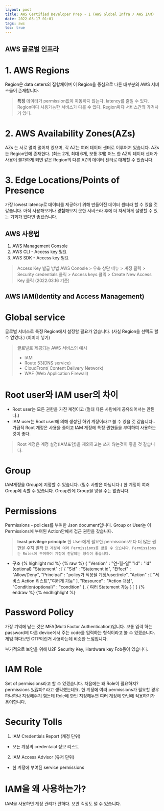 ```yaml
---
layout: post
title: AWS Certified Developer Prep - 1 (AWS Global Infra / AWS IAM)
date: 2022-03-17 01:01
tags: aws
toc: true
---
```

## AWS 글로벌 인프라

# 1. AWS Regions
Region은 data ceters의 집합체이며 이 Region을 중심으로 다른 대부분의 AWS 서비스들이 존재합니다.
>**특징**
>데이터가 permission없이 이동하지 않는다.
>latency를 줄일 수 있다.
>Region마다 사용가능한 서비스가 다를 수 있다.
>Region마다 서비스간의 가격차가 있다.

# 2. AWS Availability Zones(AZs)
AZs 는 서로 멀리 떨어져 있으며, 각 AZ는 여러 데이터 센터로 이루어져 있습니다.
AZs는 Region안에 존재한다. (최소 2개, 최대 6개, 보통 3개)
어느 한 AZ의 데이터 센터가 사용이 불가하게 되면 같은 Region의 다른 AZ의 데이터 센터로 대체할 수 있습니다.

# 3. Edge Locations/Points of Presence
가장 lowest latency로 데이터를 제공하기 위해 만들어진 데이터 센터라 할 수 있을 것 같습니다.
아직 사용해보거나 경험해보지 못한 서비스라 후에 더 자세하게 설명할 수 있는 기회가 있다면 좋겠습니다.

## AWS 사용법
1. AWS Management Console
2. AWS CLI - Access key 필요
3. AWS SDK - Access key 필요

>Access Key 발급 방법
>AWS Conosle > 우측 상단 메뉴 > 계정 클릭 > Security credentials 클릭 > Access keys 클릭 > Create New Access Key 클릭 (2022.03.16 기준)

## AWS IAM(Identity and Access Management)

# Global service
글로벌 서비스로 특정 Region에서 설정할 필요가 없습니다. (사실 Region을 선택도 할 수 없었다.)
(이미지 넣기)
>글로벌로 제공되는 AWS 서비스의 예시
> - IAM
> - Route 53(DNS service)
> - CloudFront( Content Delivery Network)
> - WAF (Web Application Firewall)

# Root user와 IAM user의 차이
- Root user는 모든 권한을 가진 계정이고 (절대 다른 사람에게 공유되어서는 안된다.)
- IAM user는 Root user에 의해 생성된 하위 계정이라고 볼 수 있을 것 같습니다..
가급적 Root 계정은 사용을 줄이고 IAM 계정에 특정 권한들을 부여하여 사용하는 것이 좋다.
>Root 계정은 계정 설정(IAM포함)을 제외하고는 쓰지 않는것이 좋을 것 같습니다. 

# Group
IAM계정을 Group에 지정할 수 있습니다. (필수 사항은 아닙니다.)
한 계정이 여러 Group에 속할 수 있습니다.
Group안에 Group을 넣을 수는 없습니다.

# Permissions
Permissions - policies를 부여한 Json document입니다.
Group or User는 이 Permissions에 부여된 Action안에서 접근 권한을 갖습니다.
> **least privilege principle**
> 한 User에게 필요한 permissions보다 더 많은 권한을 주지 말라
`한 계정이 여러 Permissions를 받을 수 있습니다.`
`Permissions는 Roles에 부여하여 계정에 전달되는 형식이 좋습니다.`

* 구조
{% highlight md %}
{% raw %}
{
    "Version" : "연-월-일"
    "Id" : "id" (optional)
    "Statement" : 
    [
        {
        "Sid" : "Statement id",
        "Effect" : "Allow/Deny",
        "Principal" : "policy가 적용될 계정/user/role",
        "Action" : [
            "서비스 Action 리스트","여러개 가능"
            ],
        "Resource" : "Action 대상",
        "Condition(optional)" : "condition"
        }, 
        {
            여러 Statement 가능
        }
    ]
}
{% endraw %}
{% endhighlight %}

# Password Policy
가장 기억에 남는 것은 MFA(Multi Factor Authentication)입니다.
보통 입력 하는 password에 다른 device에서 주는 code를 입력하는 형식이라고 볼 수 있겠습니다.
게임 하다보면 OTP이런거 사용하는데 비슷한 느낌입니다.

부가적으로 보안을 위해 U2F Security Key, Hardware key Fob등이 있습니다.

# IAM Role
Set of permissions라고 할 수 있겠습니다.
처음에는 왜 Role이 필요하지? permissions 있잖아? 라고 생각했는데요.
한 계정에 여러 permissions가 필요할 경우 하나하나 지정해주기 힘든데
Role에 한번 지정해두면 여러 계정에 한번에 적용하기가 용이합니다.

# Security Tolls
1. IAM Credentials Report (계정 단위)
- 모든 계정의 credentaial 정보 리스트
2. IAM Access Advisor (유저 단위)
- 한 계정에 부여된 service permissions

# IAM을 왜 사용하는가?
IAM을 사용하면 계정 관리가 편하다. 보안 걱정도 덜 수 있습니다.
